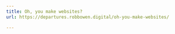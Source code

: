 ```yaml
---
title: Oh, you make websites?
url: https://departures.robbowen.digital/oh-you-make-websites/

---
```

